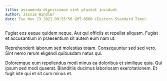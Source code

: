 ```yaml
---
title: assumenda dignissimos sint placeat incidunt
author: Jessie Windler
date: Tue Nov 23 2021 09:55:56 GMT-0500 (Eastern Standard Time)
---
```

Fugiat eos eaque quidem neque. Aut qui officiis et repellat aliquam. Fugiat et accusantium in praesentium sit autem eum nam ut.

 Reprehenderit laborum sed molestias totam. Consequuntur sed sed vero. Sint nemo rerum eligendi quibusdam natus qui.

 Doloremque eum repellendus modi minus ea doloribus et similique quia. Qui ipsum sed modi quaerat. Blanditiis ducimus laboriosam exercitationem. Et fugit iste qui et sit cum minus et.